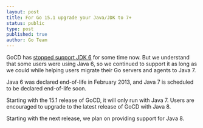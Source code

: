 ```yaml
---
layout: post
title: For Go 15.1 upgrade your Java/JDK to 7+ 
status: public
type: post
published: true
author: Go Team
---
```


GoCD has [stopped support JDK 6]((http://www.go.cd/2014/07/09/stopping-support-for-java-jdk-6.html)) for some time now. But we understand that some users were using Java 6, so we continued to support it as long as we could while helping users migrate their Go servers and agents to Java 7.

Java 6 was declared end-of-life in February 2013, and Java 7 is scheduled to be declared end-of-life soon.

Starting with the 15.1 release of GoCD, it will only run with Java 7. Users are encouraged to upgrade to the latest release of GoCD with Java 8.

Starting with the next release, we plan on providing support for Java 8.
